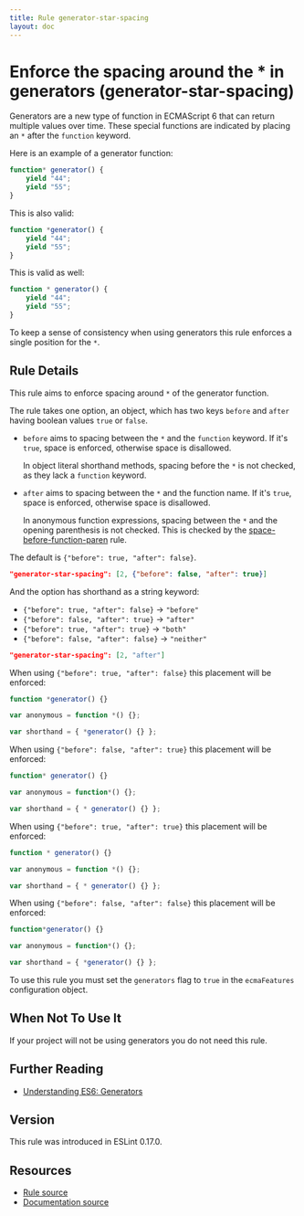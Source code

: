 ```yaml
---
title: Rule generator-star-spacing
layout: doc
---
```

<!-- Note: No pull requests accepted for this file. See README.md in the root directory for details. -->
# Enforce the spacing around the * in generators (generator-star-spacing)

Generators are a new type of function in ECMAScript 6 that can return multiple values over time.
These special functions are indicated by placing an `*` after the `function` keyword.

Here is an example of a generator function:

```js
function* generator() {
    yield "44";
    yield "55";
}
```

This is also valid:

```js
function *generator() {
    yield "44";
    yield "55";
}
```

This is valid as well:

```js
function * generator() {
    yield "44";
    yield "55";
}
```

To keep a sense of consistency when using generators this rule enforces a single position for the `*`.

## Rule Details

This rule aims to enforce spacing around `*` of the generator function.

The rule takes one option, an object, which has two keys `before` and `after` having boolean values `true` or `false`.

* `before` aims to spacing between the `*` and the `function` keyword.
  If it's `true`, space is enforced, otherwise space is disallowed.

  In object literal shorthand methods, spacing before the `*` is not checked, as they lack a `function` keyword.

* `after` aims to spacing between the `*` and the function name.
  If it's `true`, space is enforced, otherwise space is disallowed.

  In anonymous function expressions, spacing between the `*` and the opening parenthesis is not checked. This is checked by the [space-before-function-paren](space-before-function-paren) rule.

The default is `{"before": true, "after": false}`.

```json
"generator-star-spacing": [2, {"before": false, "after": true}]
```

And the option has shorthand as a string keyword:

* `{"before": true, "after": false}` → `"before"`
* `{"before": false, "after": true}` → `"after"`
* `{"before": true, "after": true}` → `"both"`
* `{"before": false, "after": false}` → `"neither"`

```json
"generator-star-spacing": [2, "after"]
```

When using `{"before": true, "after": false}` this placement will be enforced:

```js
function *generator() {}

var anonymous = function *() {};

var shorthand = { *generator() {} };
```

When using `{"before": false, "after": true}` this placement will be enforced:

```js
function* generator() {}

var anonymous = function*() {};

var shorthand = { * generator() {} };
```

When using `{"before": true, "after": true}` this placement will be enforced:

```js
function * generator() {}

var anonymous = function *() {};

var shorthand = { * generator() {} };
```

When using `{"before": false, "after": false}` this placement will be enforced:

```js
function*generator() {}

var anonymous = function*() {};

var shorthand = { *generator() {} };
```

To use this rule you must set the `generators` flag to `true` in the `ecmaFeatures` configuration object.

## When Not To Use It

If your project will not be using generators you do not need this rule.

## Further Reading

* [Understanding ES6: Generators](https://leanpub.com/understandinges6/read/#leanpub-auto-generators)

## Version

This rule was introduced in ESLint 0.17.0.

## Resources

* [Rule source](https://github.com/eslint/eslint/tree/master/lib/rules/generator-star-spacing.js)
* [Documentation source](https://github.com/eslint/eslint/tree/master/docs/rules/generator-star-spacing.md)

